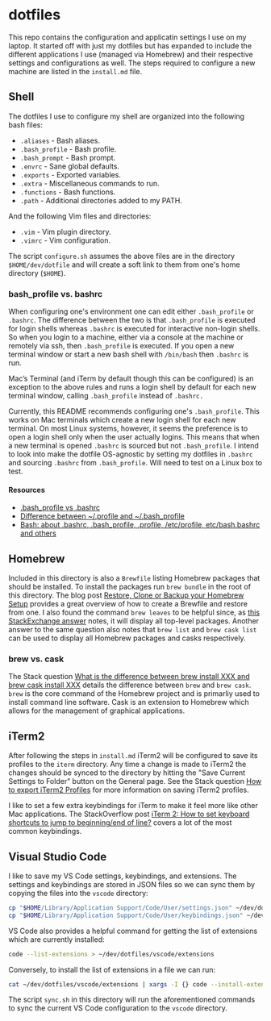 # dotfiles

This repo contains the configuration and applicatin settings I use on my laptop. It started off
with just my dotfiles but has expanded to include the different applications I use (managed via
Homebrew) and their respective settings and configurations as well. The steps required to configure
a new machine are listed in the `install.md` file.

## Shell

The dotfiles I use to configure my shell are organized into the following bash files:

- `.aliases` - Bash aliases.
- `.bash_profile` - Bash profile.
- `.bash_prompt` - Bash prompt.
- `.envrc` - Sane global defaults.
- `.exports` - Exported variables.
- `.extra` - Miscellaneous commands to run.
- `.functions` - Bash functions.
- `.path` - Additional directories added to my PATH.

And the following Vim files and directories:

- `.vim` - Vim plugin directory.
- `.vimrc` - Vim configuration.

The script `configure.sh` assumes the above files are in the directory `$HOME/dev/dotfile`
and will create a soft link to them from one's home directory (`$HOME`).

### bash_profile vs. bashrc

When configuring one's environment one can edit either `.bash_profile` or `.bashrc`.
The difference between the two is that `.bash_profile` is executed for login shells
whereas `.bashrc` is executed for interactive non-login shells. So when you login
to a machine, either via a console at the machine or remotely via ssh, then
`.bash_profile` is executed. If you open a new terminal window or start a new bash
shell with `/bin/bash` then `.bashrc` is run.

Mac’s Terminal (and iTerm by default though this can be configured) is an exception
to the above rules and runs a login shell by default for each new terminal window,
calling `.bash_profile` instead of `.bashrc.`

Currently, this README recommends configuring one's `.bash_profile`. This works on Mac
terminals which create a new login shell for each new terminal. On most Linux systems,
however, it seems the preference is to open a login shell only when the user actually
logins. This means that when a new terminal is opened `.bashrc` is sourced but not
`.bash_profile`. I intend to look into make the dotfile OS-agnostic by setting my dotfiles
in `.bashrc` and sourcing `.bashrc` from `.bash_profile`. Will need to test on a Linux box
to test.

#### Resources

- [.bash_profile vs .bashrc]
- [Difference between ~/.profile and ~/.bash_profile]
- [Bash: about .bashrc, .bash_profile, .profile, /etc/profile, etc/bash.bashrc and others]

## Homebrew

Included in this directory is also a `Brewfile` listing Homebrew packages that should be
installed. To install the packages run `brew bundle` in the root of this directory. The blog
post [Restore, Clone or Backup your Homebrew Setup] provides a great overview of how to create
a Brewfile and restore from one. I also found the command `brew leaves` to be helpful since,
as [this StackExchange answer] notes, it will display all top-level packages. Another answer
to the same question also notes that `brew list` and `brew cask list` can be used to display
all Homebrew packages and casks respectively.

### brew vs. cask

The Stack question [What is the difference between brew install XXX and brew cask install XXX]
details the difference between `brew` and `brew cask`. `brew` is the core command of the Homebrew
project and is primarliy used to install command line software. Cask is an extension to Homebrew
which allows for the management of graphical applications.

## iTerm2

After following the steps in `install.md` iTerm2 will be configured to save its profiles to
the `iterm` directory. Any time a change is made to iTerm2 the changes should be synced to
the directory by hitting the "Save Current Settings to Folder" button on the General page.
See the Stack question [How to export iTerm2 Profiles] for more information on saving iTerm2
profiles.

I like to set a few extra keybindings for iTerm to make it feel more like other Mac applications.
The StackOverflow post [iTerm 2: How to set keyboard shortcuts to jump to beginning/end of line?]
covers a lot of the most common keybindings.

## Visual Studio Code

I like to save my VS Code settings, keybindings, and extensions. The settings and keybindings
are stored in JSON files so we can sync them by copying the files into the `vscode` directory:

```bash
cp "$HOME/Library/Application Support/Code/User/settings.json" ~/dev/dotfiles/vscode
cp "$HOME/Library/Application Support/Code/User/keybindings.json" ~/dev/dotfiles/vscode
```

VS Code also provides a helpful command for getting the list of extensions which are currently
installed:

```bash
code --list-extensions > ~/dev/dotfiles/vscode/extensions
```

Conversely, to install the list of extensions in a file we can run:

```bash
cat ~/dev/dotfiles/vscode/extensions | xargs -I {} code --install-extension {}
```

The script `sync.sh` in this directory will run the aforementioned commands to sync the current
VS Code configuration to the `vscode` directory.

[.bash_profile vs .bashrc]: http://www.joshstaiger.org/archives/2005/07/bash_profile_vs.html
[difference between ~/.profile and ~/.bash_profile]: https://unix.stackexchange.com/questions/45684/difference-between-profile-and-bash-profile
[bash: about .bashrc, .bash_profile, .profile, /etc/profile, etc/bash.bashrc and others]: http://stefaanlippens.net/bashrc_and_others/
[restore, clone or backup your homebrew setup]: https://tomlankhorst.nl/brew-bundle-restore-backup/
[this stackexchange answer]: https://apple.stackexchange.com/questions/101090/list-of-all-packages-installed-using-homebrew
[what is the difference between brew install xxx and brew cask install xxx]: https://stackoverflow.com/questions/46403937/what-is-the-difference-between-brew-install-xxx-and-brew-cask-install-xxx
[how to export iterm2 profiles]: https://stackoverflow.com/questions/22943676/how-to-export-iterm2-profiles
[iterm 2: how to set keyboard shortcuts to jump to beginning/end of line?]: https://stackoverflow.com/questions/6205157/iterm-2-how-to-set-keyboard-shortcuts-to-jump-to-beginning-end-of-line
